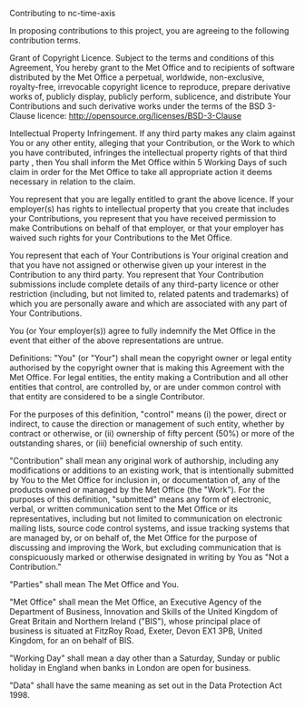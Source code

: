 Contributing to nc-time-axis

In proposing contributions to this project, you are agreeing to the following contribution terms.

Grant of Copyright Licence. Subject to the terms and conditions of this Agreement, You hereby grant to the Met Office and to recipients of software distributed by the Met Office a perpetual, worldwide, non-exclusive, royalty-free, irrevocable copyright licence to reproduce, prepare derivative works of, publicly display, publicly perform, sublicence, and distribute Your Contributions and such derivative works under the terms of the BSD 3-Clause licence: http://opensource.org/licenses/BSD-3-Clause

Intellectual Property Infringement. If any third party makes any claim against You or any other entity, alleging that your Contribution, or the Work to which you have contributed, infringes the intellectual property rights of that third party , then You shall inform the Met Office within 5 Working Days of such claim in order for the Met Office to take all appropriate action it deems necessary in relation to the claim.

You represent that you are legally entitled to grant the above licence. If your employer(s) has rights to intellectual property that you create that includes your Contributions, you represent that you have received permission to make Contributions on behalf of that employer, or that your employer has waived such rights for your Contributions to the Met Office.

You represent that each of Your Contributions is Your original creation and that you have not assigned or otherwise given up your interest in the Contribution to any third party. You represent that Your Contribution submissions include complete details of any third-party licence or other restriction (including, but not limited to, related patents and trademarks) of which you are personally aware and which are associated with any part of Your Contributions.

You (or Your employer(s)) agree to fully indemnify the Met Office in the event that either of the above representations are untrue.


Definitions:
"You" (or "Your") shall mean the copyright owner or legal entity authorised by the copyright
owner that is making this Agreement with the Met Office. For legal entities, the entity
making a Contribution and all other entities that control, are controlled by, or are under
common control with that entity are considered to be a single Contributor.

For the purposes of this definition, "control" means (i) the power, direct or indirect, to cause
the direction or management of such entity, whether by contract or otherwise, or (ii)
ownership of fifty percent (50%) or more of the outstanding shares, or (iii) beneficial
ownership of such entity.

"Contribution" shall mean any original work of authorship, including any modifications or
additions to an existing work, that is intentionally submitted by You to the Met Office for
inclusion in, or documentation of, any of the products owned or managed by the Met Office
(the "Work"). For the purposes of this definition, "submitted" means any form of electronic,
verbal, or written communication sent to the Met Office or its representatives, including but
not limited to communication on electronic mailing lists, source code control systems, and
issue tracking systems that are managed by, or on behalf of, the Met Office for the purpose
of discussing and improving the Work, but excluding communication that is conspicuously
marked or otherwise designated in writing by You as "Not a Contribution."


"Parties" shall mean The Met Office and You.

"Met Office" shall mean the Met Office, an Executive Agency of the Department of
Business, Innovation and Skills of the United Kingdom of Great Britain and Northern
Ireland ("BIS"), whose principal place of business is situated at FitzRoy Road, Exeter,
Devon EX1 3PB, United Kingdom, for an on behalf of BIS.

"Working Day" shall mean a day other than a Saturday, Sunday or public holiday in England
when banks in London are open for business.

"Data" shall have the same meaning as set out in the Data Protection Act 1998.
